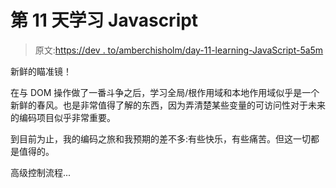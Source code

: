 # 第 11 天学习 Javascript

> 原文:[https://dev . to/amberchisholm/day-11-learning-JavaScript-5a5m](https://dev.to/amberchisholm/day-11-learning-javascript-5a5m)

新鲜的瞄准镜！

在与 DOM 操作做了一番斗争之后，学习全局/根作用域和本地作用域似乎是一个新鲜的春风。也是非常值得了解的东西，因为弄清楚某些变量的可访问性对于未来的编码项目似乎非常重要。

到目前为止，我的编码之旅和我预期的差不多:有些快乐，有些痛苦。但这一切都是值得的。

高级控制流程...